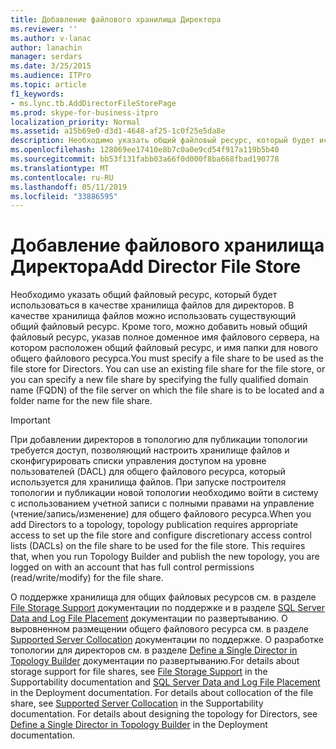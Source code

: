 ```yaml
---
title: Добавление файлового хранилища Директора
ms.reviewer: ''
ms.author: v-lanac
author: lanachin
manager: serdars
ms.date: 3/25/2015
ms.audience: ITPro
ms.topic: article
f1_keywords:
- ms.lync.tb.AddDirectorFileStorePage
ms.prod: skype-for-business-itpro
localization_priority: Normal
ms.assetid: a15b69e0-d3d1-4648-af25-1c0f25e5da8e
description: Необходимо указать общий файловый ресурс, который будет использоваться в качестве хранилища файлов для директоров. В качестве хранилища файлов можно использовать существующий общий файловый ресурс. Кроме того, можно добавить новый общий файловый ресурс, указав полное доменное имя файлового сервера, на котором расположен общий файловый ресурс, и имя папки для нового общего файлового ресурса.
ms.openlocfilehash: 128069ee17410e8b7c0a0e9cd54f917a119b5b40
ms.sourcegitcommit: bb53f131fabb03a66f0d000f8ba668fbad190778
ms.translationtype: MT
ms.contentlocale: ru-RU
ms.lasthandoff: 05/11/2019
ms.locfileid: "33886595"
---
```

# <a name="add-director-file-store"></a><span data-ttu-id="8a75d-104">Добавление файлового хранилища Директора</span><span class="sxs-lookup"><span data-stu-id="8a75d-104">Add Director File Store</span></span>

<span data-ttu-id="8a75d-p102">Необходимо указать общий файловый ресурс, который будет использоваться в качестве хранилища файлов для директоров. В качестве хранилища файлов можно использовать существующий общий файловый ресурс. Кроме того, можно добавить новый общий файловый ресурс, указав полное доменное имя файлового сервера, на котором расположен общий файловый ресурс, и имя папки для нового общего файлового ресурса.</span><span class="sxs-lookup"><span data-stu-id="8a75d-p102">You must specify a file share to be used as the file store for Directors. You can use an existing file share for the file store, or you can specify a new file share by specifying the fully qualified domain name (FQDN) of the file server on which the file share is to be located and a folder name for the new file share.</span></span>

> [!IMPORTANT]
> <span data-ttu-id="8a75d-p103">При добавлении директоров в топологию для публикации топологии требуется доступ, позволяющий настроить хранилище файлов и сконфигурировать списки управления доступом на уровне пользователей (DACL) для общего файлового ресурса, который используется для хранилища файлов. При запуске построителя топологии и публикации новой топологии необходимо войти в систему с использованием учетной записи с полными правами на управление (чтение/запись/изменение) для общего файлового ресурса.</span><span class="sxs-lookup"><span data-stu-id="8a75d-p103">When you add Directors to a topology, topology publication requires appropriate access to set up the file store and configure discretionary access control lists (DACLs) on the file share to be used for the file store. This requires that, when you run Topology Builder and publish the new topology, you are logged on with an account that has full control permissions (read/write/modify) for the file share.</span></span>

<span data-ttu-id="8a75d-p104">О поддержке хранилища для общих файловых ресурсов см. в разделе [File Storage Support](https://technet.microsoft.com/library/ed66430d-3c19-4267-938c-956a51005073.aspx) документации по поддержке и в разделе [SQL Server Data and Log File Placement](https://technet.microsoft.com/library/67aa525b-8aa3-474f-827e-8e1d4697f30f.aspx) документации по развертыванию. О выровненном размещении общего файлового ресурса см. в разделе [Supported Server Collocation](https://technet.microsoft.com/library/3be990a1-5485-4b83-b73f-947ac97821f9.aspx) документации по поддержке. О разработке топологии для директоров см. в разделе [Define a Single Director in Topology Builder](https://technet.microsoft.com/library/8e9a659d-23b0-401d-b296-59c7df414d49.aspx) документации по развертыванию.</span><span class="sxs-lookup"><span data-stu-id="8a75d-p104">For details about storage support for file shares, see [File Storage Support](https://technet.microsoft.com/library/ed66430d-3c19-4267-938c-956a51005073.aspx) in the Supportability documentation and [SQL Server Data and Log File Placement](https://technet.microsoft.com/library/67aa525b-8aa3-474f-827e-8e1d4697f30f.aspx) in the Deployment documentation. For details about collocation of the file share, see [Supported Server Collocation](https://technet.microsoft.com/library/3be990a1-5485-4b83-b73f-947ac97821f9.aspx) in the Supportability documentation. For details about designing the topology for Directors, see [Define a Single Director in Topology Builder](https://technet.microsoft.com/library/8e9a659d-23b0-401d-b296-59c7df414d49.aspx) in the Deployment documentation.</span></span>


